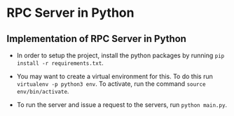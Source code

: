 # RPC Server in Python
## Implementation of RPC Server in Python

- In order to setup the project, install the python packages by running `pip install -r requirements.txt`.

- You may want to create a virtual environment for this. To do this run `virtualenv -p python3 env`. To activate, run the command `source env/bin/activate`.

- To run the server and issue a request to the servers, run `python main.py`.